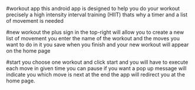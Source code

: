 #workout app
this android app is designed to help you do your workout 
precisely a high intensity interval training (HIIT)
thats why a timer and a list of movement is needed

#new workout 
the plus sign in the top-right will allow you to create a new list of movement
you enter the name of the workout and the moves you want to do in it
you save when you finish and your new workout will appear on the home page

#start
you choose one workout and click start and you will have to execute each move in given time
you can pause if you want 
a pop up message will indicate you which move is next 
at the end the app will redirect you at the home page.
